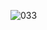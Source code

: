 <!--![external-content duckduckgo com](https://user-images.githubusercontent.com/90400538/149584778-f9dc4bed-d48d-4676-911f-c937fb14940d.gif)-->
![033](https://user-images.githubusercontent.com/90400538/226474772-f17264bf-cfee-4a1e-9235-4c92d51ec3a5.gif)
